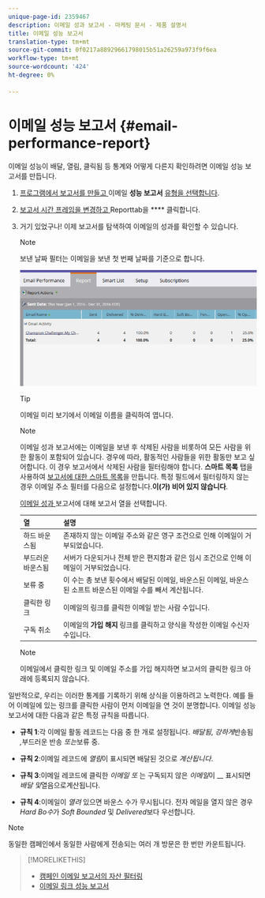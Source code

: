 ```yaml
---
unique-page-id: 2359467
description: 이메일 성과 보고서 - 마케팅 문서 - 제품 설명서
title: 이메일 성능 보고서
translation-type: tm+mt
source-git-commit: 0f0217a88929661798015b51a26259a973f9f6ea
workflow-type: tm+mt
source-wordcount: '424'
ht-degree: 0%

---
```



# 이메일 성능 보고서 {#email-performance-report}

이메일 성능이 배달, 열림, 클릭됨 등 통계와 어떻게 다른지 확인하려면 이메일 성능 보고서를 만듭니다.

1. [프로그램에서 보고서를 만들고 ](/help/marketo/product-docs/reporting/basic-reporting/creating-reports/create-a-report-in-a-program.md) 이메일  **성능 보고서** [유형을 선택합니다](/help/marketo/product-docs/reporting/basic-reporting/report-types/report-type-overview.md).
1. [보고서 시간 프레임을 변경하고 ](/help/marketo/product-docs/reporting/basic-reporting/editing-reports/change-a-report-time-frame.md) Reporttab을  **** 클릭합니다.
1. 거기 있었구나! 이제 보고서를 탐색하여 이메일의 성과를 확인할 수 있습니다.

   >[!NOTE]
   >
   >보낸 날짜 필터는 이메일을 보낸 첫 번째 날짜를 기준으로 합니다.

   ![](assets/email-performance-report.png)

   >[!TIP]
   >
   >이메일 미리 보기에서 이메일 이름을 클릭하여 엽니다.

   >[!NOTE]
   >
   >이메일 성과 보고서에는 이메일을 보낸 후 삭제된 사람을 비롯하여 모든 사람을 위한 활동이 포함되어 있습니다. 경우에 따라, 활동적인 사람들을 위한 활동만 보고 싶어합니다. 이 경우 보고서에서 삭제된 사람을 필터링해야 합니다. **스마트 목록** 탭을 사용하여 [보고서에 대한 스마트 목록](/help/marketo/product-docs/core-marketo-concepts/smart-lists-and-static-lists/creating-a-smart-list/create-a-smart-list.md)을 만듭니다. 특정 필드에서 필터링하지 않는 경우 이메일 주소 필터를 다음으로 설정합니다.**이(가) 비어 있지 않습니다**.

   [이메일 성과 ](/help/marketo/product-docs/reporting/basic-reporting/editing-reports/select-report-columns.md) 보고서에 대해 보고서 열을 선택합니다.

   | 열 | 설명 |
   |---|---|
   | 하드 바운스됨 | 존재하지 않는 이메일 주소와 같은 영구 조건으로 인해 이메일이 거부되었습니다. |
   | 부드러운 바운스됨 | 서버가 다운되거나 전체 받은 편지함과 같은 임시 조건으로 인해 이메일이 거부되었습니다. |
   | 보류 중 | 이 수는 총 보낸 횟수에서 배달된 이메일, 바운스된 이메일, 바운스된 소프트 바운스된 이메일 수를 빼서 계산됩니다. |
   | 클릭한 링크 | 이메일의 링크를 클릭한 이메일 받는 사람 수입니다. |
   | 구독 취소 | 이메일의 **가입 해지** 링크를 클릭하고 양식을 작성한 이메일 수신자 수입니다. |

   >[!NOTE]
   >
   >이메일에서 클릭한 링크 및 이메일 주소를 가입 해지하면 보고서의 클릭한 링크 아래에 등록되지 않습니다.

일반적으로, 우리는 이러한 통계를 기록하기 위해 상식을 이용하려고 노력한다. 예를 들어 이메일에 있는 링크를 클릭한 사람이 먼저 이메일을 연 것이 분명합니다. 이메일 성능 보고서에 대한 다음과 같은 특정 규칙을 따릅니다.

* **규칙 1**:각 이메일 활동 레코드는 다음 중 한 개로 설정됩니다. _배달됨_,  _강하게_&#x200B;반송됨 _,_&#x200B;부드러운 반송 _또는_&#x200B;보류 중.

* **규칙 2**:이메일 레코드에  *열림*&#x200B;이 표시되면 배달된 것으로  *계산됩니다*.

* **규칙 3**:이메일 레코드에 클릭한  _이메일 또_ 는 구독되지 않은 _이메일_&#x200B;이 __  표시되면  _배달 및_&#x200B;열음으로계산됩니다.

* **규칙 4**:이메일이  _열려_ 있으면 바운스 수가 무시됩니다. 전자 메일을 열지 않은 경우 _Hard Bo수_&#x200B;가 _Soft Bounded_ 및 _Delivered_&#x200B;보다 우선합니다.

>[!NOTE]
>
>동일한 캠페인에서 동일한 사람에게 전송되는 여러 개 방문은 한 번만 카운트됩니다.

>[!MORELIKETHIS]
>
>* [캠페인 이메일 보고서의 자산 필터링](/help/marketo/product-docs/reporting/basic-reporting/report-activity/filter-assets-in-a-campaign-email-reports.md)
>* [이메일 링크 성능 보고서](/help/marketo/product-docs/email-marketing/email-programs/email-program-data/email-link-performance-report.md)

